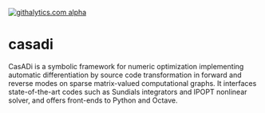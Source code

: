 [![githalytics.com alpha](https://cruel-carlota.pagodabox.com/3048371fc8fb8a61361f4536456f535c "githalytics.com")](http://githalytics.com/casadi/casadi)

casadi
======

CasADi is a symbolic framework for numeric optimization implementing automatic differentiation by source code transformation in forward and reverse modes on sparse matrix-valued computational graphs. It interfaces state-of-the-art codes such as Sundials integrators and IPOPT nonlinear solver, and offers front-ends to Python and Octave.
